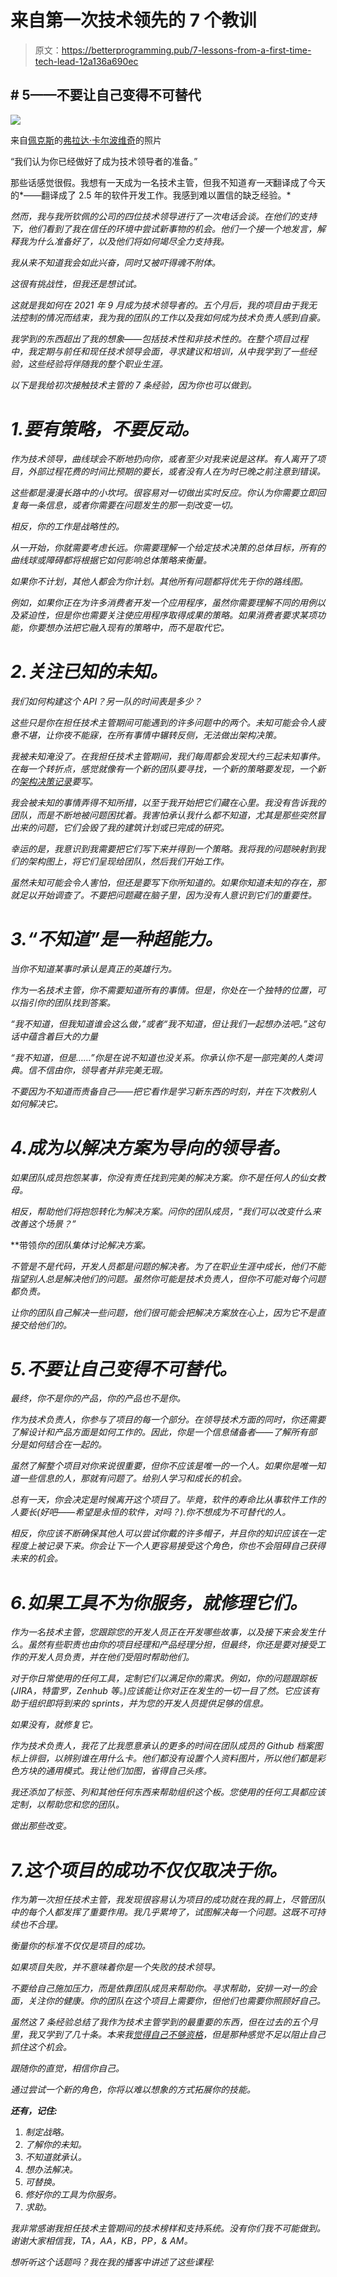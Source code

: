 # 来自第一次技术领先的 7 个教训

> 原文：<https://betterprogramming.pub/7-lessons-from-a-first-time-tech-lead-12a136a690ec>

## # 5——不要让自己变得不可替代

![](img/331e2f9261196f39d1cc67b41001b00a.png)

来自[佩克斯](https://www.pexels.com/photo/young-lady-using-laptop-at-table-in-modern-workspace-4050320/?utm_content=attributionCopyText&utm_medium=referral&utm_source=pexels)的[弗拉达·卡尔波维奇](https://www.pexels.com/@vlada-karpovich?utm_content=attributionCopyText&utm_medium=referral&utm_source=pexels)的照片

“我们认为你已经做好了成为技术领导者的准备。”

那些话感觉很假。我想有一天成为一名技术主管，但我不知道*有一天*翻译成了今天的*——翻译成了 2.5 年的软件开发工作。我感到难以置信的缺乏经验。*

*然而，我与我所钦佩的公司的四位技术领导进行了一次电话会谈。在他们的支持下，他们看到了我在信任的环境中尝试新事物的机会。他们一个接一个地发言，解释我为什么准备好了，以及他们将如何竭尽全力支持我。*

*我从来不知道我会如此兴奋，同时又被吓得魂不附体。*

*这很有挑战性，但我还是想试试。*

*这就是我如何在 2021 年 9 月成为技术领导者的。五个月后，我的项目由于我无法控制的情况而结束，我为我的团队的工作以及我如何成为技术负责人感到自豪。*

*我学到的东西超出了我的想象——包括技术性和非技术性的。在整个项目过程中，我定期与前任和现任技术领导会面，寻求建议和培训，从中我学到了一些经验，这些经验将伴随我的整个职业生涯。*

*以下是我给初次接触技术主管的 7 条经验，因为你也可以做到。*

# *1.要有策略，不要反动。*

*作为技术领导，曲线球会不断地扔向你，或者至少对我来说是这样。有人离开了项目，外部过程花费的时间比预期的要长，或者没有人在为时已晚之前注意到错误。*

*这些都是漫漫长路中的小坎坷。很容易对一切做出实时反应。你认为你需要立即回复每一条信息，或者你需要在问题发生的那一刻改变一切。*

*相反，你的工作是战略性的。*

*从一开始，你就需要考虑长远。你需要理解一个给定技术决策的总体目标，所有的曲线球或障碍都将根据它如何影响总体策略来衡量。*

*如果你不计划，其他人都会为你计划。其他所有问题都将优先于你的路线图。*

*例如，如果你正在为许多消费者开发一个应用程序，虽然你需要理解不同的用例以及紧迫性，但是你也需要关注使应用程序取得成果的策略。如果消费者要求某项功能，你要想办法把它融入现有的策略中，而不是取代它。*

# *2.关注已知的未知。*

*我们如何构建这个 API？另一队的时间表是多少？*

*这些只是你在担任技术主管期间可能遇到的许多问题中的两个。未知可能会令人疲惫不堪，让你夜不能寐，在所有事情中辗转反侧，无法做出架构决策。*

*我被未知淹没了。在我担任技术主管期间，我们每周都会发现大约三起未知事件。在每一个转折点，感觉就像有一个新的团队要寻找，一个新的策略要发现，一个新的[架构决策记录](https://adr.github.io/)要写。*

*我会被未知的事情弄得不知所措，以至于我开始把它们藏在心里。我没有告诉我的团队，而是不断地被问题困扰着。我害怕承认我什么都不知道，尤其是那些突然冒出来的问题，它们会毁了我的建筑计划或已完成的研究。*

*幸运的是，我意识到我需要把它们写下来并得到一个策略。我将我的问题映射到我们的架构图上，将它们呈现给团队，然后我们开始工作。*

*虽然未知可能会令人害怕，但还是要写下你所知道的。如果你知道未知的存在，那就足以开始调查了。不要把问题藏在脑子里，因为没有人意识到它们的重要性。*

# *3.“不知道”是一种超能力。*

*当你不知道某事时承认是真正的英雄行为。*

*作为一名技术主管，你不需要知道所有的事情。但是，你处在一个独特的位置，可以指引你的团队找到答案。*

*“我不知道，但我知道谁会这么做，”或者“我不知道，但让我们一起想办法吧。”这句话中蕴含着巨大的力量*

*“我不知道，但是……”你是在说不知道也没关系。你承认你不是一部完美的人类词典。信不信由你，领导者并非完美无瑕。*

*不要因为不知道而责备自己——把它看作是学习新东西的时刻，并在下次教别人如何解决它。*

# *4.成为以解决方案为导向的领导者。*

*如果团队成员抱怨某事，你没有责任找到完美的解决方案。你不是任何人的仙女教母。*

*相反，帮助他们将抱怨转化为解决方案。问你的团队成员，“我们可以改变什么来改善这个场景？”*

**带领*你的团队集体讨论解决方案。*

*不管是不是代码，开发人员都是问题的解决者。为了在职业生涯中成长，他们不能指望别人总是解决他们的问题。虽然你可能是技术负责人，但你不可能对每个问题都负责。*

*让你的团队自己解决一些问题，他们很可能会把解决方案放在心上，因为它不是直接交给他们的。*

# *5.不要让自己变得不可替代。*

*最终，你不是你的产品，你的产品也不是你。*

*作为技术负责人，你参与了项目的每一个部分。在领导技术方面的同时，你还需要了解设计和产品方面是如何工作的。因此，你是一个信息储备者——了解所有部分是如何结合在一起的。*

*虽然了解整个项目对你来说很重要，但你不应该是唯一的一个人。如果你是唯一知道一些信息的人，那就有问题了。给别人学习和成长的机会。*

*总有一天，你会决定是时候离开这个项目了。毕竟，软件的寿命比从事软件工作的人要长(好吧——希望是永恒的软件，对吗？).你不想成为不可替代的人。*

*相反，你应该不断确保其他人可以尝试你戴的许多帽子，并且你的知识应该在一定程度上被记录下来。你会让下一个人更容易接受这个角色，你也不会阻碍自己获得未来的机会。*

# *6.如果工具不为你服务，就修理它们。*

*作为一名技术主管，您跟踪您的开发人员正在开发哪些故事，以及接下来会发生什么。虽然有些职责也由你的项目经理和产品经理分担，但最终，你还是要对接受工作的开发人员负责，并在他们受阻时帮助他们。*

*对于你日常使用的任何工具，定制它们以满足你的需求。例如，你的问题跟踪板(JIRA，特雷罗，Zenhub 等。)应该能让你对正在发生的一切一目了然。它应该有助于组织即将到来的 sprints，并为您的开发人员提供足够的信息。*

*如果没有，就修复它。*

*作为技术负责人，我花了比我愿意承认的更多的时间在团队成员的 Github 档案图标上徘徊，以辨别谁在用什么卡。他们都没有设置个人资料图片，所以他们都是彩色方块的通用模式。我让他们加图，省得自己头疼。*

*我还添加了标签、列和其他任何东西来帮助组织这个板。您使用的任何工具都应该定制，以帮助您和您的团队。*

*做出那些改变。*

# *7.这个项目的成功不仅仅取决于你。*

*作为第一次担任技术主管，我发现很容易认为项目的成功就在我的肩上，尽管团队中的每个人都发挥了重要作用。我几乎累垮了，试图解决每一个问题。这既不可持续也不合理。*

*衡量你的标准不仅仅是项目的成功。*

*如果项目失败，并不意味着你是一个失败的技术领导。*

*不要给自己施加压力，而是依靠团队成员来帮助你。寻求帮助，安排一对一的会面，关注你的健康。你的团队在这个项目上需要你，但他们也需要你照顾好自己。*

*虽然这 7 条经验总结了我作为技术主管学到的最重要的东西，但在过去的五个月里，我又学到了几十条。本来我[觉得自己不够资格](https://medium.com/lighthouseink/you-dont-need-to-be-qualified-8575dd24bc7d)，但是那种感觉不足以阻止自己抓住这个机会。*

*跟随你的直觉，相信你自己。*

*通过尝试一个新的角色，你将以难以想象的方式拓展你的技能。*

***还有，记住:***

1.  *制定战略。*
2.  *了解你的未知。*
3.  *不知道就承认。*
4.  *想办法解决。*
5.  *可替换。*
6.  *修好你的工具为你服务。*
7.  *求助。*

*我非常感谢我担任技术主管期间的技术榜样和支持系统。没有你们我不可能做到。谢谢大家相信我，TA，AA，KB，PP，& AM。*

*想听听这个话题吗？我在我的播客中讲述了这些课程:*